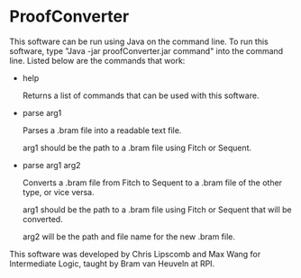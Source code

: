 # ProofConverter

This software can be run using Java on the command line. To run this software, type "Java -jar proofConverter.jar command" into the command line. Listed below are the commands that work:

* help

	Returns a list of commands that can be used with this software.

* parse arg1

	Parses a .bram file into a readable text file.

	arg1 should be the path to a .bram file using Fitch or Sequent.

* parse arg1 arg2

	Converts a .bram file from Fitch to Sequent to a .bram file of the other type, or vice versa.
	
	arg1 should be the path to a .bram file using Fitch or Sequent that will be converted.
	
	arg2 will be the path and file name for the new .bram file.

This software was developed by Chris Lipscomb and Max Wang for Intermediate Logic, taught by Bram van Heuveln at RPI.
